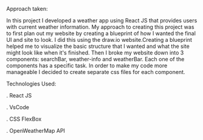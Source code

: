 Approach taken: 

In this project I developed a weather app using React JS that provides users with current weather information. My approach to creating this project was to first plan out my website by creating a blueprint of how I wanted the final UI and site to look. I did this using the draw.io website.Creating a blueprint helped me to visualize the basic structure that I wanted and what the site might look like when it's finished. Then I broke my website down into 3 components: searchBar, weather-info and weatherBar. Each one of the components has a specific task. In order to make my code more manageable I decided to create separate css files for each component.




Technologies Used:

.  React JS

.  VsCode

.  CSS FlexBox

.  OpenWeatherMap API





